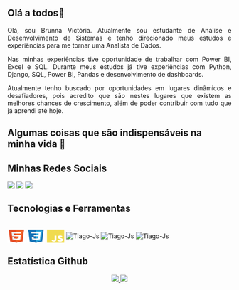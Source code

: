 ## Olá a todos👋

<div align="justify">
  Olá, sou Brunna Victória. Atualmente sou estudante de Análise e Desenvolvimento de Sistemas e tenho direcionado meus estudos e experiências para me tornar uma Analista de Dados. 

Nas minhas experiências tive oportunidade de trabalhar com Power BI, Excel e SQL. Durante meus estudos já tive experiências com Python, Django, SQL, Power BI, Pandas e desenvolvimento de dashboards. 

Atualmente tenho buscado por oportunidades em lugares dinâmicos e desafiadores, pois acredito que são nestes lugares que existem as melhores chances de crescimento, além de poder contribuir com tudo que já aprendi até hoje.
 </div>

## Algumas coisas que são indispensáveis na minha vida 🤔


## Minhas Redes Sociais
 <div> 
  <a href="https://instagram.com/tiago_abranges" target="_blank"><img src="https://img.shields.io/badge/-Instagram-%23E4405F?style=for-the-badge&logo=instagram&logoColor=white" target="_blank"></a>
 	<a href = "tiagoabranges@gmail.com"><img src="https://img.shields.io/badge/-Gmail-%23333?style=for-the-badge&logo=gmail&logoColor=white" target="_blank"></a>
  <a href="https://www.linkedin.com/in/brunna-martins-/" target="_blank"><img src="https://img.shields.io/badge/-LinkedIn-%230077B5?style=for-the-badge&logo=linkedin&logoColor=white" target="_blank"></a> 
</div>

  ## Tecnologias e Ferramentas
  <div style="display: inline_block"><br>
      <img align="center" alt="Tiago-HTML" height="30" width="40" src="https://raw.githubusercontent.com/devicons/devicon/master/icons/html5/html5-original.svg">
     <img align="center" alt="Tiago-CSS" height="30" width="40" src="https://raw.githubusercontent.com/devicons/devicon/master/icons/css3/css3-original.svg">
  <img align="center" alt="Tiago-Js" height="30" width="40" src="https://raw.githubusercontent.com/devicons/devicon/master/icons/javascript/javascript-plain.svg">
  
   <img align="center" alt="Tiago-Js" height="30" width="40" src="https://cdn.jsdelivr.net/gh/devicons/devicon@latest/icons/python/python-original.svg" >
   
  <img align="center" alt="Tiago-Js" height="30" width="40" src="https://cdn.jsdelivr.net/gh/devicons/devicon@latest/icons/dbeaver/dbeaver-original.svg" >
          
  <img align="center" alt="Tiago-Js" height="30" width="40" src="https://cdn.jsdelivr.net/gh/devicons/devicon@latest/icons/azuresqldatabase/azuresqldatabase-original.svg" />
          
          
          
 </div>

## Estatística Github

<div align="center">
  <a href="https://github.com/BrunnaVic">
  <img height="180em" src="https://github-readme-stats.vercel.app/api?username=BrunnaVic&show_icons=true&&locale=pt-br&theme=dracula&include_all_commits=true&count_private=true"/>
  <img height="180em" src="https://github-readme-stats.vercel.app/api/top-langs/?username=BrunnaVic&layout=compact&&locale=pt-br&langs_count=7&theme=dracula"/>
</div>

